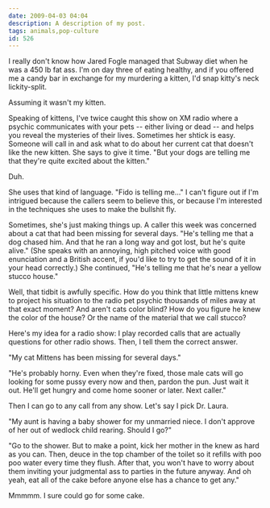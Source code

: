 ```yaml
---
date: 2009-04-03 04:04
description: A description of my post.
tags: animals,pop-culture
id: 526
---
```

I really don't know how Jared Fogle managed that Subway diet when he was a 450 lb fat ass.  I'm on day three of eating healthy, and if you offered me a candy bar in exchange for my murdering a kitten, I'd snap kitty's neck lickity-split.

Assuming it wasn't my kitten.
<!--more-->
Speaking of kittens, I've twice caught this show on XM radio where a psychic communicates with your pets -- either living or dead -- and helps you reveal the mysteries of their lives.  Sometimes her shtick is easy.  Someone will call in and ask what to do about her current cat that doesn't like the new kitten.  She says to give it time.  "But your dogs are telling me that they're quite excited about the kitten."

Duh.

She uses that kind of language.  "Fido is telling me..."  I can't figure out if I'm intrigued because the callers seem to believe this, or because I'm interested in the techniques she uses to make the bullshit fly.

Sometimes, she's just making things up.  A caller this week was concerned about a cat that had been missing for several days.  "He's telling me that a dog chased him.  And that he ran a long way and got lost, but he's quite alive."  (She speaks with an annoying, high pitched voice with good enunciation and a British accent, if you'd like to try to get the sound of it in your head correctly.)  She continued, "He's telling me that he's near a yellow stucco house."

Well, that tidbit is awfully specific.  How do you think that little mittens knew to project his situation to the radio pet psychic thousands of miles away at that exact moment?  And aren't cats color blind?  How do you figure he knew the color of the house?  Or the name of the material that we call stucco?

Here's my idea for a radio show:  I play recorded calls that are actually questions for other radio shows.  Then, I tell them the correct answer.

"My cat Mittens has been missing for several days."

"He's probably horny.  Even when they're fixed, those male cats will go looking for some pussy every now and then, pardon the pun.  Just wait it out.  He'll get hungry and come home sooner or later.  Next caller."

Then I can go to any call from any show.  Let's say I pick Dr. Laura.

"My aunt is having a baby shower for my unmarried niece.  I don't approve of her out of wedlock child rearing.  Should I go?"

"Go to the shower.  But to make a point, kick her mother in the knew as hard as you can.  Then, deuce in the top chamber of the toilet so it refills with poo poo water every time they flush.  After that, you won't have to worry about them inviting your judgmental ass to parties in the future anyway.  And oh yeah, eat all of the cake before anyone else has a chance to get any."

Mmmmm.  I sure could go for some cake.